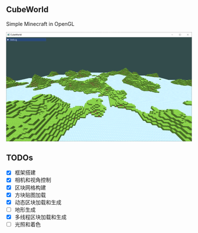 ## CubeWorld

Simple Minecraft in OpenGL

![](./image/demo1.png)

## TODOs

- [x] 框架搭建
- [x] 相机和视角控制
- [x] 区块网格构建
- [x] 方块贴图加载
- [x] 动态区块加载和生成
- [ ] 地形生成
- [x] 多线程区块加载和生成
- [ ] 光照和着色
